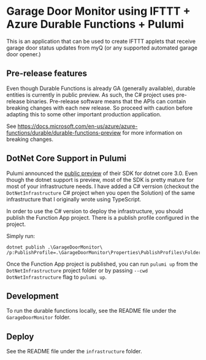 # Garage Door Monitor using IFTTT + Azure Durable Functions + Pulumi

This is an application that can be used to create IFTTT applets that receive garage door status updates from myQ (or any supported automated garage door opener.)

## Pre-release features

Even though Durable Functions is already GA (generally available), durable entities is currently in public preview. As such, the C# project uses pre-release binaries. Pre-release software means that the APIs can contain breaking changes with each new release. So proceed with caution before adapting this to some other important production application.

See https://docs.microsoft.com/en-us/azure/azure-functions/durable/durable-functions-preview for more information on breaking changes.

## DotNet Core Support in Pulumi

Pulumi announced the [public preview](https://www.pulumi.com/blog/pulumi-dotnet-core/) of their SDK for dotnet core 3.0. Even though the dotnet support is preview, most of the SDK is pretty mature for most of your infrastructure needs. I have added a C# verrsion (checkout the `DotNetInfrastructure` C# project when you open the Solution) of the same infrastructure that I originally wrote using TypeScript.

In order to use the C# version to deploy the infrastructure, you should publish the Function App project. There is a publish profile configured in the project.

Simply run:

```
dotnet publish .\GarageDoorMonitor\ /p:PublishProfile=.\GarageDoorMonitor\Properties\PublishProfiles\FolderProfile.pubxml
```

Once the Function App project is published, you can run `pulumi up` from the `DotNetInfrastructure` project folder or by passing `--cwd DotNetInfrastructure` flag to `pulumi up`.

## Development

To run the durable functions locally, see the README file under the `GarageDoorMonitor` folder.

## Deploy

See the README file under the `infrastructure` folder.
